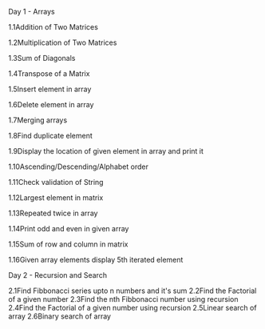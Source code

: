 Day 1 - Arrays

1.1Addition of Two Matrices

1.2Multiplication of Two Matrices

1.3Sum of Diagonals

1.4Transpose of a Matrix

1.5Insert element in array

1.6Delete element in array

1.7Merging arrays

1.8Find duplicate element

1.9Display the location of given element in array and print it

1.10Ascending/Descending/Alphabet order

1.11Check validation of String

1.12Largest element in matrix

1.13Repeated twice in array

1.14Print odd and even in given array

1.15Sum of row and column in matrix

1.16Given array elements display 5th iterated element

Day 2 - Recursion and Search

2.1Find Fibbonacci series upto n numbers and it's sum
2.2Find the Factorial of a given number
2.3Find the nth Fibbonacci number using recursion
2.4Find the Factorial of a given number using recursion
2.5Linear search of array
2.6Binary search of array
